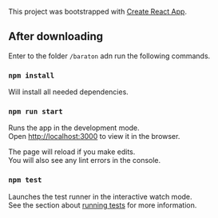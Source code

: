 This project was bootstrapped with [Create React App](https://github.com/facebook/create-react-app).

## After downloading
Enter to the folder `/baraton` adn run the following commands.<br>

### `npm install`
Will install all needed dependencies.<br>


### `npm run start`

Runs the app in the development mode.<br>
Open [http://localhost:3000](http://localhost:3000) to view it in the browser.

The page will reload if you make edits.<br>
You will also see any lint errors in the console.

### `npm test`

Launches the test runner in the interactive watch mode.<br>
See the section about [running tests](https://facebook.github.io/create-react-app/docs/running-tests) for more information.
